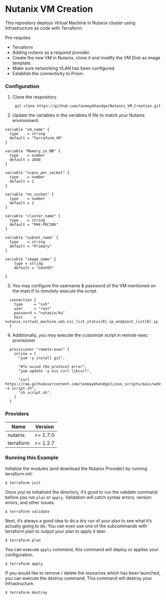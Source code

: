 
# Nutanix VM Creation


This repository deploys Virtual Machine in Nutanix cluster using Infrastructure as code with Terraform.

Pre-requites

- Terraform
- Adding nutanix as a required provider.
- Create the new VM in Nutanix, clone it and modify the VM Disk as image template.
- Make sure networking VLAN has been configured.
- Establish the connectivity to Prism.


### Configuration

1. Clone the respository.

        git clone https://github.com/tanmaybhandge/Nutanix_VM_Creation.git

2. Update the variables in the variables.tf file to match your Nutanix environment.
```hcl
variable "vm_name" {
  type    = string
  default = "Terraform_VM"
}

variable "Memory_in_MB" {
  type    = number
  default = 2048
}

variable "vcpus_per_socket" {
  type    = number
  default = 1
}

variable "no_socket" {
  type    = number
  default = 1
}

variable "cluster_name" {
  type    = string
  default = "PHX-POC306"
}

variable "subnet_name" {
  type    = string
  default = "Primary"
}

variable "image_name" {
    type = string
    default = "CentOS"
  
}
```

3. You may configure the username & password of the VM mentioned on the main.tf to remotely execute the script.

```hcl
  connection {
    type     = "ssh"
    user     = "root"
    password = "nutanix/4u"
    host     = nutanix_virtual_machine.vm1.nic_list_status[0].ip_endpoint_list[0].ip
  }
```

4. Additionally, you may execute the customize script in remote-exec provisioner

```hcl
  provisioner "remote-exec" {
    inline = [
      "yum -y install git",

      "#To aviod the protocol error",
      "yum update -y nss curl libcurl",

      "curl https://raw.githubusercontent.com/tanmaybhandge/Linux_scripts/main/webserver.sh -o script.sh",
      "sh script.sh",
    ]
  }
```

### Providers

| Name | Version |
|------|---------|
nutanix | >= 1.7.0
terraform | >= 1.2.7


### Running this Example
Initialize the modules (and download the Nutanix Provider) by running terraform init:

    $ terraform init

Once you’ve initialized the directory, it’s good to run the validate command before you run ```plan``` or ```apply```. Validation will catch syntax errors, version errors, and other issues.
    
    $ terraform validate

Next, it’s always a good idea to do a dry run of your plan to see what it’s actually going to do. You can even use one of the subcommands with terraform plan to output your plan to apply it later.

    $ terraform plan

You can execute ```apply``` command, this command will deploy or applies your configuration.

    $ terraform apply

If you would like to remove / delete the resources which has been launched, you can execute the destroy command. This command will destroy your Infrastructure.

    $ terraform destroy
   
